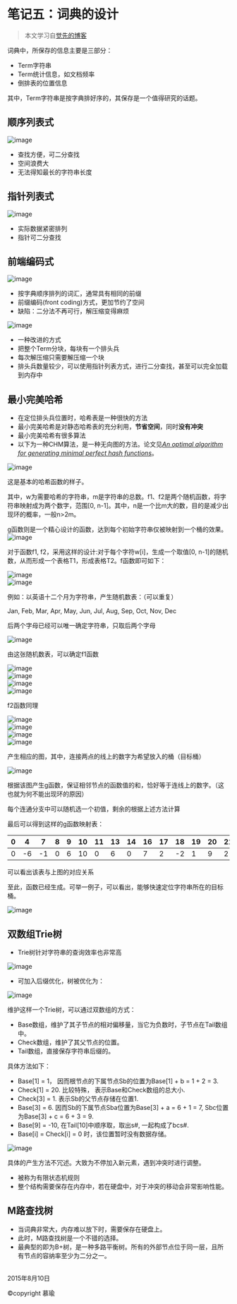 # 笔记五：词典的设计

> 本文学习自[觉先的博客](www.cnblogs.com/forture1978/p/3945755.html)

词典中，所保存的信息主要是三部分：

- Term字符串
- Term统计信息，如文档频率
- 倒排表的位置信息

其中，Term字符串是按字典排好序的，其保存是一个值得研究的话题。

## 顺序列表式

![image](img/顺序列表式.png)

- 查找方便，可二分查找
- 空间浪费大
- 无法得知最长的字符串长度

## 指针列表式

![image](img/指针列表式.png)

- 实际数据紧密排列
- 指针可二分查找

## 前端编码式

![image](img/前端编码式.png)

- 按字典顺序排列的词汇，通常具有相同的前缀
- 前缀编码(front coding)方式，更加节约了空间
- 缺陷：二分法不再可行，解压缩变得麻烦

![image](img/前端编码式_排头兵.png)

- 一种改进的方式
- 把整个Term分块，每块有一个排头兵
- 每次解压缩只需要解压缩一个块
- 排头兵数量较少，可以使用指针列表方式，进行二分查找，甚至可以完全加载到内存中

## 最小完美哈希

- 在定位排头兵位置时，哈希表是一种很快的方法
- 最小完美哈希是对静态哈希表的充分利用，**节省空间**，同时**没有冲突**
- 最小完美哈希有很多算法
- 以下为一种CHM算法，是一种无向图的方法。论文见[*An optimal algorithm for generating minimal perfect hash functions*](https://scholar.google.com.hk/scholar?hl=zh-CN&q=An+optimal+algorithm+for+generating+minimal+perfect+hash+functions&btnG=&lr=)。

![image](img/HashFunction.gif)

这是基本的哈希函数的样子。

其中，w为需要哈希的字符串，m是字符串的总数。f1、f2是两个随机函数，将字符串映射成为两个数字，范围[0, n-1]。其中，n是一个比m大的数，目的是减少出现环的概率，一般n>2m。

g函数则是一个精心设计的函数，达到每个初始字符串仅被映射到一个桶的效果。
![image](img/Hash两层函数.gif)

对于函数f1, f2，采用这样的设计:对于每个字符w[i]，生成一个取值[0, n-1]的随机数，从而形成一个表格T1，形成表格T2。f函数即可如下：

![image](img/Hashf1.gif)  
![image](img/Hashf2.gif)

例如：以英语十二个月为字符串，产生随机数表：（可以重复）

Jan, Feb, Mar, Apr, May, Jun, Jul, Aug, Sep, Oct, Nov, Dec

后两个字母已经可以唯一确定字符串，只取后两个字母

![image](img/随机数表.gif)

由这张随机数表，可以确定f1函数

![image](img/HashJan.gif)  
![image](img/HashApr.gif)  
![image](img/HashJul.gif)  
![image](img/HashOct.gif)  

f2函数同理

![image](img/HashJan2.gif)  
![image](img/HashApr2.gif)  
![image](img/HashJul2.gif)  
![image](img/HashOct2.gif)

产生相应的图，其中，连接两点的线上的数字为希望放入的桶（目标桶）

![image](img/HashCircle.gif)

根据该图产生g函数，保证相邻节点的函数值的和，恰好等于连线上的数字。（这也就为何不能出现环的原因）

每个连通分支中可以随机选一个初值，剩余的根据上述方法计算

最后可以得到这样的g函数映射表：

 0| 4| 7| 8| 9|10|11|13|14|16|17|18|19|20|21|22
--|--|--|--|--|--|--|--|--|--|--|--|--|--|--|--
 0|-6|-1| 0| 6|10| 0| 6| 0| 7| 2|-2| 1| 9| 2| 9
 
 
可以看出该表与上图的对应关系

至此，函数已经生成。可举一例子，可以看出，能够快速定位字符串所在的目标桶。

![image](img/HashExample.gif)

## 双数组Trie树

- Trie树针对字符串的查询效率也非常高

![image](img/Trie2.gif) 
 
- 可加入后缀优化，树被优化为：

![image](img/Trie3.gif)

维护这样一个Trie树，可以通过双数组的方式：

- Base数组，维护了其子节点的相对偏移量，当它为负数时，子节点在Tail数组中。
- Check数组，维护了其父节点的位置。
- Tail数组，直接保存字符串后缀的。

具体方法如下：

- Base[1] = 1， 因而根节点的下属节点Sb的位置为Base[1] + b = 1 + 2 = 3.
- Check[1] = 20. 比较特殊， 表示Base和Check数组的总大小.
- Check[3] = 1. 表示Sb的父节点存储在位置1.
- Base[3] = 6. 因而Sb的下属节点Sba位置为Base[3] + a = 6 + 1 = 7, Sbc位置为Base[3] + c = 6 + 3 = 9.
- Base[9] = -10, 在Tail[10]中顺序取，取出s#, 一起构成了bcs#.
- Base[i] = Check[i]  = 0 时，该位置暂时没有数据存储。

![image](img/BaseCheck.jpg)

具体的产生方法不冗述。大致为不停加入新元素，遇到冲突时进行调整。

- 被称为有限状态机规则
- 整个结构需要保存在内存中，若在硬盘中，对于冲突的移动会非常影响性能。


## M路查找树

- 当词典非常大，内存难以放下时，需要保存在硬盘上。
- 此时，M路查找树是一个不错的选择。
- 最典型的即为B+树，是一种多路平衡树。所有的外部节点位于同一层，且所有节点的容纳率至少为二分之一。



<br>
2015年8月10日

©copyright 慕瑜